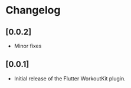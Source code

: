 # Changelog

## [0.0.2]

- Minor fixes

## [0.0.1]

- Initial release of the Flutter WorkoutKit plugin.
